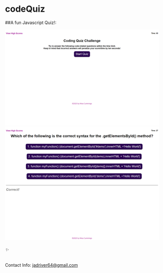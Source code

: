 # codeQuiz
##A fun Javascript Quiz!:



![Screenshot](https://github.com/jaderiver62/codeQuiz/blob/main/assets/images/codeQuizsrcsht1.png?raw=true)
![Screenshot](https://github.com/jaderiver62/codeQuiz/blob/main/assets/images/codeQuizsrcsht2.png?raw=true)

###### :sparkles:

Contact Info:
[jadriver64@gmail.com](mailto:jaderiver64@gmail.com)